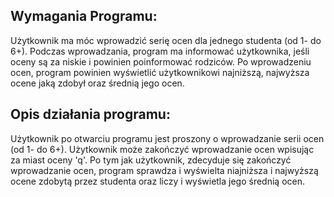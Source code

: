 ## Wymagania Programu:
Użytkownik ma móc wprowadzić serię ocen dla jednego studenta (od 1- do 6+).
Podczas wprowadzania, program ma informować użytkownika, jeśli oceny są za niskie
i powinien poinformować rodziców. Po wprowadzeniu ocen, program powinien wyświetlić
użytkownikowi najniższą, najwyższa ocene jaką zdobył oraz średnią jego ocen.

## Opis działania programu:
Użytkownik po otwarciu programu jest proszony o wprowadzanie serii ocen (od 1- do 6+).
Użytkownik może zakończyć wprowadzanie ocen wpisując za miast oceny 'q'.
Po tym jak użytkownik, zdecyduje się zakończyć wprowadzanie ocen, program sprawdza i 
wyświelta niajniższa i najwyższą ocene zdobytą przez studenta oraz liczy i wyświetla
jego średnią ocen.
